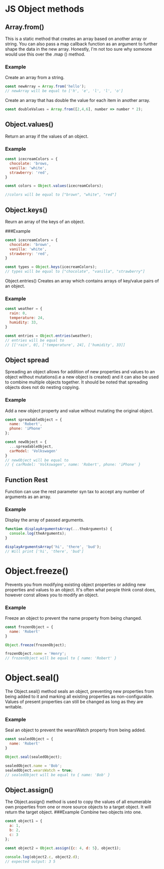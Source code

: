 # JS Object methods

## Array.from()
This is a static method that creates an array based on another array or string. You can also pass a map callback function as an argument to further shape the data in the new array. Honestly, I'm not too sure why someone would use this over the .map () method.
### Example
Create an array from a string.

```js
const newArray = Array.from('hello');
// newArray will be equal to ['h', 'e', 'l', 'l', 'o']
```
Create an array that has double the value for each item in another array.

```js
const doubleValues = Array.from([2,4,6], number => number * 2);
```

## Object.values()

Return an array if the values of an object.

### Example
```js
const icecreamColors = {
  chocolate: 'brows,
  vanilla: 'white',
  strawberry: 'red',
}

const colors = Object.values(icecreamColors);

//colors will be equal to ["brown", "white", "red"]
```

## Object.keys()

Reurn an array of the keys of an object.

###Example
```js
const icecreamColors = {
  chocolate: 'brown',
  vanilla: 'white',
  strawberry: 'red',
}

const types = Object.keys(icecreamColors);
// types will be equal to ["chocolate", "vanilla", "strawberry"]
```

Object.entries()
Creates an array which contains arrays of key/value pairs of an object.

### Example
```js
const weather = {
  rain: 0,
  temperature: 24,
  humidity: 33,
}

const entries = Object.entries(weather);
// entries will be equal to
// [['rain', 0], ['temperature', 24], ['humidity', 33]]
```
## Object spread
Spreading an object allows for addition of new properties and values to an object without mutations(i.e a new object is created) and it can also be used to combine multiple objects together. It should be noted that spreading objects does not do nesting copying.

### Example

Add a new object property and value without mutating the original object.

```js
const spreadableObject = {
  name: 'Robert',
  phone: 'iPhone'
};

const newObject = {
  ...spreadableObject,
  carModel: 'Volkswagen'
}
// newObject will be equal to
// { carModel: 'Volkswagen', name: 'Robert', phone: 'iPhone' }
```
## Function Rest
Function can use the rest parameter syn tax to accept any number of arguments as an array.

### Example

Display the array of passed arguments.

```js
function displayArgumentsArray(...theArguments) {
  console.log(theArguments);
}

displayArgumentsArray('hi', 'there', 'bud');
// Will print ['hi', 'there', 'bud']
```
# Object.freeze()
Prevents you from modifying existing object properties or adding new properties and values to an object. It's often what people think const does, however const allows you to modify an object.

### Example

Freeze an object to prevent the name property from being changed.

```js
const frozenObject = {
  name: 'Robert'
}

Object.freeze(frozenObject);

frozenObject.name = 'Henry';
// frozenObject will be equal to { name: 'Robert' }
```
# Object.seal()
The Object.seal() method seals an object, preventing new properties from being added to it and marking all existing properties as non-configurable. Values of present properties can still be changed as long as they are writable.

### Example 
Seal an object to prevent the wearsWatch property from being added.

```js
const sealedObject = {
  name: 'Robert'
}

Object.seal(sealedObject);

sealedObject.name = 'Bob';
sealedObject.wearsWatch = true;
// sealedObject will be equal to { name: 'Bob' }
```
## Object.assign()
The Object.assign() method is used to copy the values of all enumerable own properties from one or more source objects to a target object. It will return the target object.
###Example
Combine two objects into one.
```js
const object1 = {
  a: 1,
  b: 2,
  c: 3
};

const object2 = Object.assign({c: 4, d: 5}, object1);

console.log(object2.c, object2.d);
// expected output: 3 5

```


